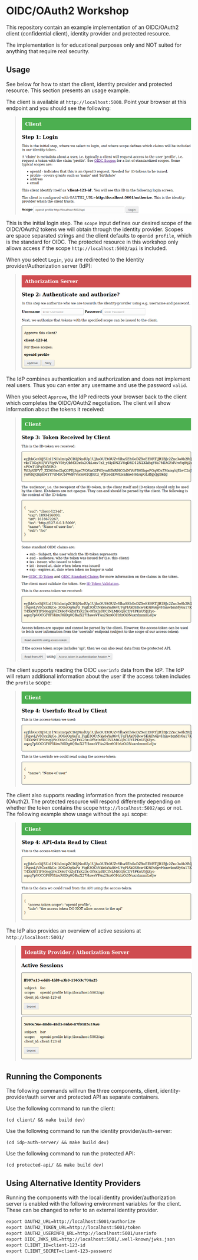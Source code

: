 # OIDC/OAuth2 Workshop

This repository contain an example implementation of an OIDC/OAuth2 client
(confidential client), identity provider and protected resource.

The implementation is for educational purposes only and NOT suited for anything
that require real security.

## Usage

See below for how to start the client, identity provider and protected
resource. This section presents an usage example.

The client is available at `http://localhost:5000`. Point your browser at this
endpoint and you should see the following:

> ![Step 1](images/client-step1.png)

This is the initial login step. The `scope` input defines our desired scope of
the OIDC/OAuth2 tokens we will obtain through the identity provider. Scopes are
space separated strings and the client defaults to `openid profile`, which is
the standard for OIDC. The protected resource in this workshop only allows
access if the scope `http://localhost:5002/api` is included.

When you select `Login`, you are redirected to the Identity
provider/Authorization server (IdP):

> ![Step 2](images/idp-step2.png)

The IdP combines authentication and authorization and does not implement real
users. Thus you can enter any username and use the password `valid`.

When you select `Approve`, the IdP redirects your browser back to the client
which completes the OIDC/OAuth2 negotiation. The client will show information
about the tokens it received:

> ![Step 3](images/client-step3.png)

The client supports reading the OIDC `userinfo` data from the IdP. The IdP will
return additional information about the user if the access token includes the
`profile` scope:

> ![Step 4 userinfo](images/client-step4.png)

The client also supports reading information from the protected resource
(OAuth2). The protected resource will respond differently depending on whether
the token contains the scope `http://localhost:5002/api` or not. The following
example show usage without the `api` scope:

> ![Step 4 API access](images/client-step4-api.png)

The IdP also provides an overview of active sessions at `http://localhost:5001/`

> ![IdP Active Sessions](images/idp-sessions.png)

## Running the Components

The following commands will run the three components, client,
identity-provider/auth server and protected API as separate containers.

Use the following command to run the client:

```console
(cd client/ && make build dev)
```

Use the following command to run the identity provider/auth-server:

```console
(cd idp-auth-server/ && make build dev)
```

Use the following command to run the protected API:

```console
(cd protected-api/ && make build dev)
```

## Using Alternative Identity Providers

Running the components with the local identity provider/authorization server is
enabled with the following environment variables for the client. These can be
changed to refer to an external identity provider.

```
export OAUTH2_URL=http://localhost:5001/authorize
export OAUTH2_TOKEN_URL=http://localhost:5001/token
export OAUTH2_USERINFO_URL=http://localhost:5001/userinfo
export OIDC_JWKS_URL=http://localhost:5001/.well-known/jwks.json
export CLIENT_ID=client-123-id
export CLIENT_SECRET=client-123-password
```
